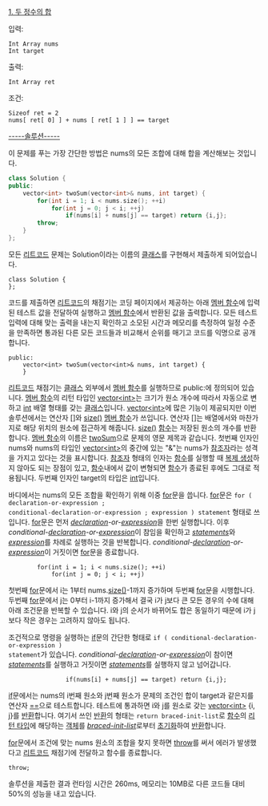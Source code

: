 <a href="https://leetcode.com/problems/two-sum/description/" title="leetcode.com/problems/two-sum/description/">1. 두 정수의 합</a>

입력:
```Cool
Int Array nums
Int target
```
출력: 
```Cool
Int Array ret
```
조건: 
```Cool
Sizeof ret = 2
nums[ ret[ 0] ] + nums [ ret[ 1 ] ] == target
```
<a href="https://leetcode.com/problems/two-sum/editorial/" title="leetcode.com/problems/two-sum/editorial/">-----솔루션-----</a>

이 문제를 푸는 가장 간단한 방법은 nums의 모든 조합에 대해 합을 계산해보는 것입니다.

```c++
class Solution {
public:
    vector<int> twoSum(vector<int>& nums, int target) {
        for(int i = 1; i < nums.size(); ++i)
            for(int j = 0; j < i; ++j)
                if(nums[i] + nums[j] == target) return {i,j};
        throw;
    }
};
```
모든 <a href="https://leetcode.com/" title="leetcode.com">리트코드</a> 문제는 Solution이라는 이름의 <a href="https://en.cppreference.com/w/cpp/language/classes" title="cppreference.com/w/cpp/language/classes">클래스</a>를 구현해서 제출하게 되어있습니다.<br>
```
class Solution {
};
```
코드를 제출하면 <a href="https://leetcode.com/" title="leetcode.com">리트코드</a>의 채점기는 코딩 페이지에서 제공하는 아래 <a href="https://en.cppreference.com/w/cpp/language/member_functions" title="cppreference.com/w/cpp/language/member_functions">멤버 함수</a>에 입력된 테스트 값을 전달하여 실행하고 <a href="https://en.cppreference.com/w/cpp/language/member_functions" title="cppreference.com/w/cpp/language/member_functions">멤버 함수</a>에서 반환된 값을 출력합니다. 모든 테스트 입력에 대해 맞는 출력을 내는지 확인하고 소모된 시간과 메모리를 측정하여 일정 수준을 만족하면 통과된 다른 모든 코드들과 비교해서 순위를 매기고 코드를 익명으로 공개합니다.<br>
```
public:
    vector<int> twoSum(vector<int>& nums, int target) {
    }
```
<a href="https://leetcode.com/" title="leetcode.com">리트코드</a> 채점기는 <a href="https://en.cppreference.com/w/cpp/language/classes" title="cppreference.com/w/cpp/language/classes">클래스</a> 외부에서 <a href="https://en.cppreference.com/w/cpp/language/member_functions" title="cppreference.com/w/cpp/language/member_functions">멤버 함수</a>를 실행하므로 public:에 정의되어 있습니다. <a href="https://en.cppreference.com/w/cpp/language/member_functions" title="cppreference.com/w/cpp/language/member_functions">멤버 함수</a>의 리턴 타입인 <a href="https://en.cppreference.com/w/cpp/container/vector" title="cppreference.com/w/cpp/container/vector">vector\<int></a>는 크기가 원소 개수에 따라서 자동으로 변하고 <a href="https://en.cppreference.com/w/cpp/language/types" title="cppreference.com/w/cpp/language/types">int</a> 배열 형태를 갖는 <a href="https://en.cppreference.com/w/cpp/language/classes" title="cppreference.com/w/cpp/language/classes">클래스</a>입니다. <a href="https://en.cppreference.com/w/cpp/container/vector" title="cppreference.com/w/cpp/container/vector">vector\<int></a>에 많은 기능이 제공되지만 이번 솔루션에서는 연산자 <a href="https://en.cppreference.com/w/cpp/container/vector/operator_at" title="cppreference.com/w/cpp/container/vector/operator_at">[]</a>와 <a href="https://en.cppreference.com/w/cpp/container/vector/size" title="cppreference.com/w/cpp/container/vector/size">size()</a> <a href="https://en.cppreference.com/w/cpp/language/member_functions" title="cppreference.com/w/cpp/language/member_functions">멤버 함수</a>가 쓰입니다. 연산자 <a href="https://en.cppreference.com/w/cpp/container/vector/operator_at" title="cppreference.com/w/cpp/container/vector/operator_at">[]</a>는 배열에서와 마찬가지로 해당 위치의 원소에 접근하게 해줍니다. <a href="https://en.cppreference.com/w/cpp/container/vector/size" title="cppreference.com/w/cpp/container/vector/size">size()</a> <a href="https://en.cppreference.com/w/cpp/language/functions" title="cppreference.com/w/cpp/language/functions">함수</a>는 저장된 원소의 개수를 반환합니다. <a href="https://en.cppreference.com/w/cpp/language/member_functions" title="cppreference.com/w/cpp/language/member_functions">멤버 함수</a>의 이름은 <a href="https://leetcode.com/problems/two-sum/description/" title="leetcode.com/problems/two-sum/description/">twoSum</a>으로 문제의 영문 제목과 같습니다. 첫번째 인자인 nums와 nums의 타입인 <a href="https://en.cppreference.com/w/cpp/container/vector" title="cppreference.com/w/cpp/container/vector">vector\<int></a>의 중간에 있는 "&"는 nums가 <a href="https://en.cppreference.com/w/cpp/language/reference" title="cppreference.com/w/cpp/language/reference">참조자</a>라는 성격을 가지고 있다는 것을 표시합니다. <a href="https://en.cppreference.com/w/cpp/language/reference" title="cppreference.com/w/cpp/language/reference">참조자</a> 형태의 인자는 <a href="https://en.cppreference.com/w/cpp/language/functions" title="cppreference.com/w/cpp/language/functions">함수</a>를 실행할 때 <a href="https://en.cppreference.com/w/cpp/language/copy_constructor" title="cppreference.com/w/cpp/language/copy_constructor">복제 생성</a>하지 않아도 되는 장점이 있고, <a href="https://en.cppreference.com/w/cpp/language/functions" title="cppreference.com/w/cpp/language/functions">함수</a>내에서 값이 변형되면 <a href="https://en.cppreference.com/w/cpp/language/functions" title="cppreference.com/w/cpp/language/functions">함수</a>가 종료된 후에도 그대로 적용됩니다. 두번째 인자인 target의 타입은 <a href="https://en.cppreference.com/w/cpp/language/types" title="cppreference.com/w/cpp/language/types">int</a>입니다.

바디에서는 nums의 모든 조합을 확인하기 위해 이중 <a href="https://en.cppreference.com/w/cpp/language/for" title="cppreference.com/w/cpp/language/for">for</a>문을 씁니다. <a href="https://en.cppreference.com/w/cpp/language/for" title="cppreference.com/w/cpp/language/for">for</a>문은 
<code>for ( declaration-or-expression ; conditional-declaration-or-expression ; expression ) statement</code> 형태로 쓰입니다. <a href="https://en.cppreference.com/w/cpp/language/for" title="cppreference.com/w/cpp/language/for">for</a>문은 먼저 <i><a href="https://en.cppreference.com/w/cpp/language/declarations" title="cppreference.com/w/cpp/language/declarations">declaration</a>-or-<a href="https://en.cppreference.com/w/cpp/language/expressions" title="cppreference.com/w/cpp/language/expressions">expression</a></i>을 한번 실행합니다. 이후 <i>conditional-<a href="https://en.cppreference.com/w/cpp/language/declarations" title="cppreference.com/w/cpp/language/declarations">declaration</a>-or-<a href="https://en.cppreference.com/w/cpp/language/expressions" title="cppreference.com/w/cpp/language/expressions">expression</a></i>이 참임을 확인하고 <i><a href="https://en.cppreference.com/w/cpp/language/statements" title="https://en.cppreference.com/w/cpp/language/statements">statements</a></i>와 <i><a href="https://en.cppreference.com/w/cpp/language/expressions" title="https://en.cppreference.com/w/cpp/language/expressions">expression</a></i>를 차례로 실행하는 것을 반복합니다. <i>conditional-<a href="https://en.cppreference.com/w/cpp/language/declarations" title="cppreference.com/w/cpp/language/declarations">declaration</a>-or-<a href="https://en.cppreference.com/w/cpp/language/expressions" title="cppreference.com/w/cpp/language/expressions">expression</a></i>이 거짓이면 <a href="https://en.cppreference.com/w/cpp/language/for" title="cppreference.com/w/cpp/language/for">for</a>문을 종료합니다. <br>
```
        for(int i = 1; i < nums.size(); ++i)
            for(int j = 0; j < i; ++j)
```
첫번째 <a href="https://en.cppreference.com/w/cpp/language/for" title="cppreference.com/w/cpp/language/for">for</a>문에서 i는 1부터 nums.<a href="https://en.cppreference.com/w/cpp/container/vector/size" title="cppreference.com/w/cpp/container/vector/size">size()</a>-1까지 증가하며 두번째 <a href="https://en.cppreference.com/w/cpp/language/for" title="cppreference.com/w/cpp/language/for">for</a>문을 시행합니다. 두번째 <a href="https://en.cppreference.com/w/cpp/language/for" title="cppreference.com/w/cpp/language/for">for</a>문에서 j는 0부터 i-1까지 증가해서 결국 i가 j보다 큰 모든 경우의 수에 대해 아래 조건문을 반복할 수 있습니다. i와 j의 순서가 바뀌어도 합은 동일하기 때문에 i가 j보다 작은 경우는 고려하지 않아도 됩니다. 

조건적으로 명령을 실행하는 <a href="https://en.cppreference.com/w/cpp/language/if" title="cppreference.com/w/cpp/language/if">if</a>문의 간단한 형태로 <code>if ( conditional-declaration-or-expression ) statement</code>가 있습니다. <i>conditional-<a href="https://en.cppreference.com/w/cpp/language/declarations" title="cppreference.com/w/cpp/language/declarations">declaration</a>-or-<a href="https://en.cppreference.com/w/cpp/language/expressions" title="cppreference.com/w/cpp/language/expressions">expression</a></i>이 참이면 <i><a href="https://en.cppreference.com/w/cpp/language/statements" title="https://en.cppreference.com/w/cpp/language/statements">statements</a></i>를 실행하고 거짓이면 <i><a href="https://en.cppreference.com/w/cpp/language/statements" title="https://en.cppreference.com/w/cpp/language/statements">statements</a></i>를 실행하지 않고 넘어갑니다.
```
                if(nums[i] + nums[j] == target) return {i,j};
```
<a href="https://en.cppreference.com/w/cpp/language/if" title="cppreference.com/w/cpp/language/if">if</a>문에서는 nums의 i번째 원소와 j번째 원소가 문제의 조건인 합이 target과 같은지를 연산자 <a href="https://en.cppreference.com/w/cpp/language/operator_comparison" title="cppreference.com/w/cpp/language/operator_comparison">==</a>으로 테스트합니다. 테스트에 통과하면 i와 j를 원소로 갖는 <a href="https://en.cppreference.com/w/cpp/container/vector" title="cppreference.com/w/cpp/container/vector">vector\<int></a> {i, j}를 <a href="https://en.cppreference.com/w/cpp/language/return" title="cppreference.com/w/cpp/language/return">반환</a>합니다. 여기서 쓰인 <a href="https://en.cppreference.com/w/cpp/language/return" title="cppreference.com/w/cpp/language/return">반환</a>의 형태는 `return braced-init-list`로 <a href="https://en.cppreference.com/w/cpp/language/functions" title="cppreference.com/w/cpp/language/functions">함수</a>의 <a href="https://en.cppreference.com/w/cpp/language/function" title="cppreference.com/w/cpp/language/function">리턴 타입</a>에 해당하는 <a href="https://en.cppreference.com/w/cpp/language/object" title="cppreference.com/w/cpp/language/object">객체</a>를 <i><a href="https://en.cppreference.com/w/cpp/language/list_initialization" title="cppreference.com/w/cpp/language/list_initialization">braced-init-list</a></i>로부터 <a href="https://en.cppreference.com/w/cpp/language/initialization" title="cppreference.com/w/cpp/language/initialization">초기화</a>하여 <a href="https://en.cppreference.com/w/cpp/language/return" title="cppreference.com/w/cpp/language/return">반환</a>합니다.

<a href="https://en.cppreference.com/w/cpp/language/for" title="cppreference.com/w/cpp/language/for">for</a>문에서 조건에 맞는 nums 원소의 조합을 찾지 못하면 <a href="https://en.cppreference.com/w/cpp/language/throw" title="cppreference.com/w/cpp/language/throw">throw</a>를 써서 에러가 발생했다고 <a href="https://leetcode.com/" title="leetcode.com">리트코드</a> 채점기에 전달하고 함수를 종료합니다.
```
throw;
```

솔루션을 제출한 결과 런타임 시간은 260ms, 메모리는 10MB로 다른 코드들 대비 50%의 성능을 내고 있습니다.
